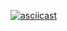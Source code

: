 [![asciicast](https://asciinema.org/a/3v4cawjd4spwanr4cmwia1cgv.png)](http://asciinema.org/a/3v4cawjd4spwanr4cmwia1cgv)
